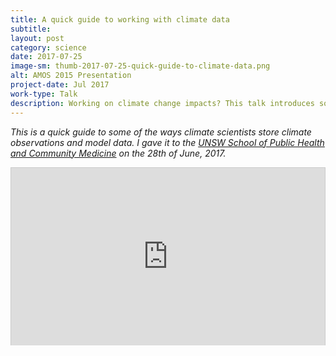 ```yaml
---
title: A quick guide to working with climate data
subtitle:
layout: post
category: science
date: 2017-07-25
image-sm: thumb-2017-07-25-quick-guide-to-climate-data.png
alt: AMOS 2015 Presentation
project-date: Jul 2017
work-type: Talk
description: Working on climate change impacts? This talk introduces some of the common types of climate datasets.
---
```

_This is a quick guide to some of the ways climate scientists store climate observations and model data. I gave it to the [UNSW School of Public Health and Community Medicine](https://sphcm.med.unsw.edu.au) on the 28th of June, 2017._

 <div markdown="0" style="text-align:center; position: relative; border:1px solid #CCC; padding-bottom: 56.25%; height: 0;">  
   <iframe allowfullscreen="" border="0" frameborder="0" src="https://thebox.unsw.edu.au/video/embed?v=Yu1asGtpEeeJk1JvpfaZ/A==&amp;c=A59B6992-48C0-11DE-9396123139020041&amp;a=0&amp;k=&amp;i=0#start=&amp;stop=" style="border: 0 none; position: absolute; top: 0; left: 0; width: 100%; height: 100%;"></iframe>   
</div>  
